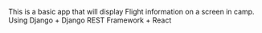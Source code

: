 This is a basic app that will display Flight information on a screen in camp.
Using Django + Django REST Framework + React
